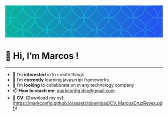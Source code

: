 ![imagen de cabecera](/images/portada.jpg)
>
# 👋 Hi, I’m Marcos !
***
- 👀 I’m **interested** in to create things
- 🌱 I’m **currently** learning javascript frameworks
- 💞️ I’m **looking** to collaborate on in any technology company
- 📫 **How to reach me**: markconfig.dev@gmail.com
- 💼 **CV**: [Download my cv]: (https://markconfig.github.io/assets/download/CV_MarcosCruzReyes.pdf)!
<!---
MarkConfig/MarkConfig is a ✨ special ✨ repository because its `README.md` (this file) appears on your GitHub profile.
You can click the Preview link to take a look at your changes.
--->
